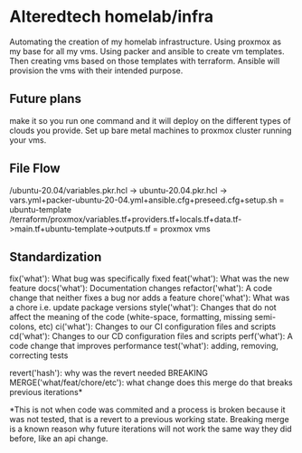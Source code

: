 # Alteredtech homelab/infra

Automating the creation of my homelab infrastructure. Using proxmox as my base for all my vms. Using packer and ansible to create vm templates. Then creating vms based on those templates with terraform. Ansible will provision the vms with their intended purpose.

## Future plans
make it so you run one command and it will deploy on the different types of clouds you provide. Set up bare metal machines to proxmox cluster running your vms.

## File Flow
/ubuntu-20.04/variables.pkr.hcl -> ubuntu-20.04.pkr.hcl -> vars.yml+packer-ubuntu-20-04.yml+ansible.cfg+preseed.cfg+setup.sh = ubuntu-template
/terraform/proxmox/variables.tf+providers.tf+locals.tf+data.tf->main.tf+ubuntu-template->outputs.tf = proxmox vms

## Standardization

fix('what'): What bug was specifically fixed 
feat('what'): What was the new feature
docs('what'): Documentation changes
refactor('what'): A code change that neither fixes a bug nor adds a feature
chore('what'): What was a chore i.e. update package versions
style('what'): Changes that do not affect the meaning of the code (white-space, formatting, missing semi-colons, etc)
ci('what'): Changes to our CI configuration files and scripts
cd('what'): Changes to our CD configuration files and scripts
perf('what'): A code change that improves performance
test('what'): adding, removing, correcting tests

revert('hash'): why was the revert needed
BREAKING MERGE('what/feat/chore/etc'): what change does this merge do that breaks previous iterations*

*This is not when code was commited and a process is broken because it was not tested, that is a revert to a previous working state. Breaking merge is a known reason why future iterations will not work the same way they did before, like an api change.